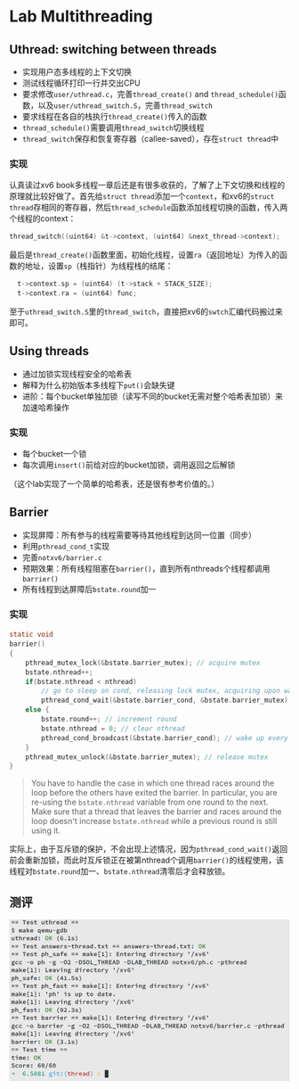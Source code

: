 # Lab Multithreading

## Uthread: switching between threads

+ 实现用户态多线程的上下文切换
+ 测试线程循环打印一行并交出CPU
+ 要求修改`user/uthread.c`，完善`thread_create()` and `thread_schedule()`函数，以及`user/uthread_switch.S`，完善`thread_switch`
+ 要求线程在各自的栈执行`thread_create()`传入的函数
+ `thread_schedule()`需要调用`thread_switch`切换线程
+ `thread_switch`保存和恢复寄存器（callee-saved），存在`struct thread`中

### 实现

认真读过xv6 book多线程一章后还是有很多收获的，了解了上下文切换和线程的原理就比较好做了。首先给`struct thread`添加一个`context`，和xv6的`struct thread`存相同的寄存器，然后`thread_schedule`函数添加线程切换的函数，传入两个线程的context：

```c
thread_switch((uint64) &t->context, (uint64) &next_thread->context);
```

最后是`thread_create()`函数里面，初始化线程，设置`ra`（返回地址）为传入的函数的地址，设置`sp`（栈指针）为线程栈的结尾：

```c
  t->context.sp = (uint64) (t->stack + STACK_SIZE);
  t->context.ra = (uint64) func;
```

至于`uthread_switch.S`里的`thread_switch`，直接把xv6的`swtch`汇编代码搬过来即可。

## Using threads

+ 通过加锁实现线程安全的哈希表
+ 解释为什么初始版本多线程下`put()`会缺失键
+ 进阶：每个bucket单独加锁（读写不同的bucket无需对整个哈希表加锁）来加速哈希操作

### 实现

+ 每个bucket一个锁
+ 每次调用`insert()`前给对应的bucket加锁，调用返回之后解锁

（这个lab实现了一个简单的哈希表，还是很有参考价值的。）

## Barrier

+ 实现屏障：所有参与的线程需要等待其他线程到达同一位置（同步）
+ 利用`pthread_cond_t`实现
+ 完善`notxv6/barrier.c`
+ 预期效果：所有线程阻塞在`barrier()`，直到所有nthreads个线程都调用`barrier()`
+ 所有线程到达屏障后`bstate.round`加一

### 实现

```c
static void 
barrier()
{
	pthread_mutex_lock(&bstate.barrier_mutex); // acquire mutex
	bstate.nthread++;
	if(bstate.nthread < nthread)
        // go to sleep on cond, releasing lock mutex, acquiring upon wake up
		pthread_cond_wait(&bstate.barrier_cond, &bstate.barrier_mutex);
	else {
		bstate.round++; // increment round
		bstate.nthread = 0; // clear nthread
		pthread_cond_broadcast(&bstate.barrier_cond); // wake up every thread sleeping on cond
	}
	pthread_mutex_unlock(&bstate.barrier_mutex); // release mutex
}
```

> You have to handle the case in which one thread races around the loop before the others have exited the barrier. In particular, you are re-using the `bstate.nthread` variable from one round to the next. Make sure that a thread that leaves the barrier and races around the loop doesn't increase `bstate.nthread` while a previous round is still using it.

实际上，由于互斥锁的保护，不会出现上述情况，因为`pthread_cond_wait()`返回前会重新加锁，而此时互斥锁正在被第nthread个调用`barrier()`的线程使用，该线程对`bstate.round`加一、`bstate.nthread`清零后才会释放锁。

## 测评

![image-20220405152803413](images/multithreading-result.png)
